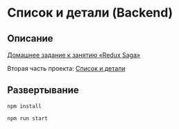 # Список и детали (Backend)

[]()

## Описание

[Домашнее задание к занятию «Redux Saga»](https://github.com/netology-code/ra16-homeworks/tree/ra-51/saga/main-details)

Вторая часть проекта: [Список и детали](https://github.com/neondoll/ra16-homeworks-saga-main-details)

## Развертывание

```npm install```

```npm run start```